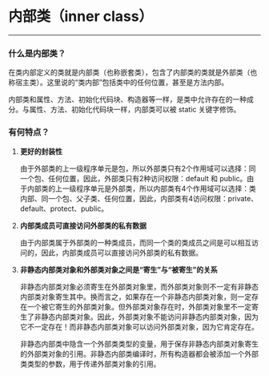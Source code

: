 # 内部类（inner class）

---

### 什么是内部类？

在类内部定义的类就是内部类（也称嵌套类），包含了内部类的类就是外部类（也称宿主类）。这里说的“类内部”包括类中的任何位置，甚至是方法内部。

内部类和属性、方法、初始化代码块、构造器等一样，是类中允许存在的一种成分。与属性、方法、初始化代码块一样，内部类可以被 static 关键字修饰。

### 有何特点？

1. **更好的封装性**

    由于外部类的上一级程序单元是包，所以外部类只有2个作用域可以选择：同一个包、任何位置，因此，外部类只有2种访问权限：default 和 public。由于内部类的上一级程序单元是外部类，所以内部类有4个作用域可以选择：类内部、同一个包、父子类、任何位置，因此，内部类有4访问权限：private、default、protect、public。

2. **内部类成员可直接访问外部类的私有数据**

    由于内部类属于外部类的一种类成员，而同一个类的类成员之间是可以相互访问的，因此，内部类成员可以直接访问外部类的私有数据。

3. **非静态内部类对象和外部类对象之间是“寄生”与“被寄生”的关系**

    非静态内部类对象必须寄生在外部类对象里，而外部类对象则不一定有非静态内部类对象寄生其中。换而言之，如果存在一个非静态内部类对象，则一定存在一个被它寄生的外部类对象。但外部类对象存在时，外部类对象里不一定寄生了非静态内部类对象。因此，外部类对象不能访问非静态内部类对象，因为它不一定存在！而非静态内部类对象可以访问外部类对象，因为它肯定存在。

    非静态内部类中隐含一个外部类类型的变量，用于保存非静态内部类对象寄生的外部类对象的引用。非静态内部类编译时，所有构造器都会被添加一个外部类类型的参数，用于传递外部类对象的引用。

